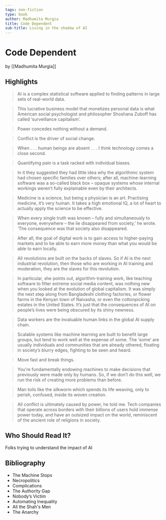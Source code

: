 ```yaml
---
tags: non-fiction
type: book
author: Madhumita Murgia
title: Code Dependent
sub-title: Living in the shadow of AI
---
```


# Code Dependent
by [[Madhumita Murgia]]

## Highlights
> AI is a complex statistical software applied to finding patterns in large sets of real-world data.

> This lucrative business model that monetizes personal data is what American social psychologist and philosopher Shoshana Zuboff has called ‘surveillance capitalism’.

> Power concedes nothing without a demand.

> Conflict is the driver of social change.

> When . . . human beings are absent . . . I think technology comes a close second.

> Quantifying pain is a task racked with individual biases.

> In it they suggested they had little idea why the algorithmic system had chosen specific families over others; after all, machine-learning software was a so-called black box – opaque systems whose internal workings weren’t fully explainable even by their architects.

> Medicine is a science, but being a physician is an art. Practising medicine, it’s very human. It takes a high emotional IQ, a lot of heart to actually apply the science to be effective.

> When every single truth was known – fully and simultaneously to everyone, everywhere – the lie disappeared from society,’ he wrote. ‘The consequence was that society also disappeared.

> After all, the goal of digital work is to gain access to higher-paying markets and to be able to earn more money than what you would be able to earn locally.

> All revolutions are built on the backs of slaves. So if AI is the next industrial revolution, then those who are working in AI training and moderation, they are the slaves for this revolution.

> In particular, she points out, algorithm-training work, like teaching software to filter extreme social media content, was nothing new when you looked at the evolution of global capitalism. It was simply the next step along from Bangladeshi clothing factories, or flower farms in the Kenyan town of Naivasha, or even the cottonpicking estates in the United States. It’s just that the consequences of AI on people’s lives were being obscured by its shiny newness.

> Data workers are the invaluable human links in the global AI supply chain.

> Scalable systems like machine learning are built to benefit large groups, but tend to work well at the expense of some. The ‘some’ are usually individuals and communities that are already othered, floating in society’s blurry edges, fighting to be seen and heard.

> Move fast and break things.

> You’re fundamentally endowing machines to make decisions that previously were made only by humans. So, if we don’t do this well, we run the risk of creating more problems than before.

> Man toils like the silkworm which spends its life weaving, only to perish, confused, inside its woven creation.

> All conflict is ultimately caused by power, he told me. Tech companies that operate across borders with their billions of users hold immense power today, and have an outsized impact on the world, reminiscent of the ancient role of religions in society.

## Who Should Read It?
Folks trying to understand the impact of AI

## Bibliography
* The Machine Stops
* Necropolitics
* Complications
* The Authority Gap
* Nobody’s Victim
* Automating Inequality
* All the Shah's Men
* The Anarchy
